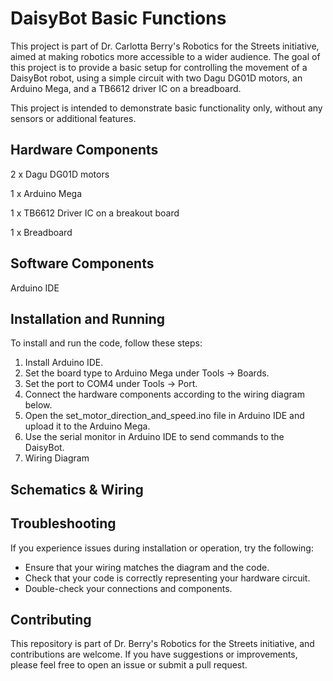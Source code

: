# DaisyBot Basic Functions 

This project is part of Dr. Carlotta Berry's Robotics for the Streets initiative, aimed at making robotics more accessible to a wider audience. The goal of this project is to provide a basic setup for controlling the movement of a DaisyBot robot, using a simple circuit with two Dagu DG01D motors, an Arduino Mega, and a TB6612 driver IC on a breadboard.

This project is intended to demonstrate basic functionality only, without any sensors or additional features.

## Hardware Components

2 x Dagu DG01D motors

1 x Arduino Mega

1 x TB6612 Driver IC on a breakout board

1 x Breadboard

## Software Components
Arduino IDE

## Installation and Running
To install and run the code, follow these steps:

1. Install Arduino IDE.
2. Set the board type to Arduino Mega under Tools -> Boards.
3. Set the port to COM4 under Tools -> Port.
4. Connect the hardware components according to the wiring diagram below.
5. Open the set_motor_direction_and_speed.ino file in Arduino IDE and upload it to the Arduino Mega.
6. Use the serial monitor in Arduino IDE to send commands to the DaisyBot.
7. Wiring Diagram

## Schematics & Wiring 

## Troubleshooting
If you experience issues during installation or operation, try the following:

- Ensure that your wiring matches the diagram and the code.
- Check that your code is correctly representing your hardware circuit.
- Double-check your connections and components.

## Contributing
This repository is part of Dr. Berry's Robotics for the Streets initiative, and contributions are welcome. If you have suggestions or improvements, please feel free to open an issue or submit a pull request.
